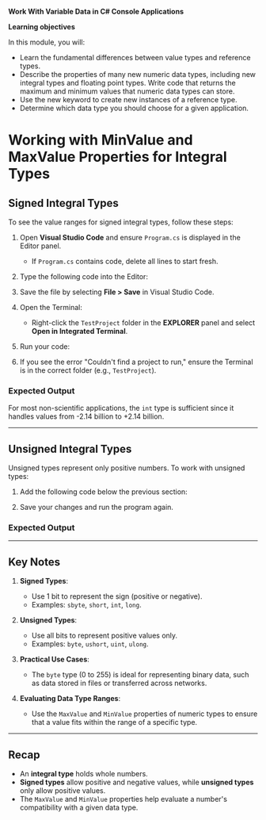 **Work With Variable Data in C# Console Applications**

**Learning objectives**

In this module, you will:

- Learn the fundamental differences between value types and reference types.
- Describe the properties of many new numeric data types, including new integral types and floating point types.
Write code that returns the maximum and minimum values that numeric data types can store.
- Use the new keyword to create new instances of a reference type.
- Determine which data type you should choose for a given application.

# Working with MinValue and MaxValue Properties for Integral Types

## **Signed Integral Types**
To see the value ranges for signed integral types, follow these steps:

1. Open **Visual Studio Code** and ensure `Program.cs` is displayed in the Editor panel.  
   - If `Program.cs` contains code, delete all lines to start fresh.

2. Type the following code into the Editor:
   <!-- 
   Console.WriteLine("Signed integral types:");

   Console.WriteLine($"sbyte  : {sbyte.MinValue} to {sbyte.MaxValue}");
   Console.WriteLine($"short  : {short.MinValue} to {short.MaxValue}");
   Console.WriteLine($"int    : {int.MinValue} to {int.MaxValue}");
   Console.WriteLine($"long   : {long.MinValue} to {long.MaxValue}");
   -->

3. Save the file by selecting **File > Save** in Visual Studio Code.

4. Open the Terminal:
   - Right-click the `TestProject` folder in the **EXPLORER** panel and select **Open in Integrated Terminal**.

5. Run your code:
   <!-- 
   dotnet run
   -->

6. If you see the error "Couldn't find a project to run," ensure the Terminal is in the correct folder (e.g., `TestProject`).

### **Expected Output**
<!-- 
Signed integral types:
sbyte  : -128 to 127
short  : -32768 to 32767
int    : -2147483648 to 2147483647
long   : -9223372036854775808 to 9223372036854775807
-->

For most non-scientific applications, the `int` type is sufficient since it handles values from -2.14 billion to +2.14 billion.

---

## **Unsigned Integral Types**
Unsigned types represent only positive numbers. To work with unsigned types:

1. Add the following code below the previous section:
   <!--
   Console.WriteLine("");
   Console.WriteLine("Unsigned integral types:");

   Console.WriteLine($"byte   : {byte.MinValue} to {byte.MaxValue}");
   Console.WriteLine($"ushort : {ushort.MinValue} to {ushort.MaxValue}");
   Console.WriteLine($"uint   : {uint.MinValue} to {uint.MaxValue}");
   Console.WriteLine($"ulong  : {ulong.MinValue} to {ulong.MaxValue}");
   -->

2. Save your changes and run the program again.

### **Expected Output**
<!-- 
Signed integral types:
sbyte  : -128 to 127
short  : -32768 to 32767
int    : -2147483648 to 2147483647
long   : -9223372036854775808 to 9223372036854775807

Unsigned integral types:
byte   : 0 to 255
ushort : 0 to 65535
uint   : 0 to 4294967295
ulong  : 0 to 18446744073709551615
-->

---

## **Key Notes**
1. **Signed Types**:
   - Use 1 bit to represent the sign (positive or negative).
   - Examples: `sbyte`, `short`, `int`, `long`.

2. **Unsigned Types**:
   - Use all bits to represent positive values only.
   - Examples: `byte`, `ushort`, `uint`, `ulong`.

3. **Practical Use Cases**:
   - The `byte` type (0 to 255) is ideal for representing binary data, such as data stored in files or transferred across networks.

4. **Evaluating Data Type Ranges**:
   - Use the `MaxValue` and `MinValue` properties of numeric types to ensure that a value fits within the range of a specific type.

---

## **Recap**
- An **integral type** holds whole numbers.
- **Signed types** allow positive and negative values, while **unsigned types** only allow positive values.
- The `MaxValue` and `MinValue` properties help evaluate a number's compatibility with a given data type.

